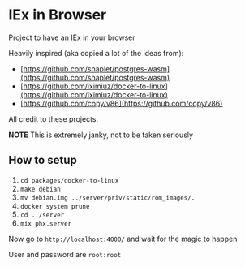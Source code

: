 # IEx in Browser

Project to have an IEx in your browser

Heavily inspired (aka copied a lot of the ideas from):
- [https://github.com/snaplet/postgres-wasm](https://github.com/snaplet/postgres-wasm)
- [https://github.com/iximiuz/docker-to-linux](https://github.com/iximiuz/docker-to-linux)
- [https://github.com/copy/v86](https://github.com/copy/v86)

All credit to these projects.

**NOTE** This is extremely janky, not to be taken seriously

## How to setup
1. `cd packages/docker-to-linux`
2. `make debian`
3. `mv debian.img ../server/priv/static/rom_images/.`
4. `docker system prune`
5. `cd ../server`
6. `mix phx.server`

Now go to `http://localhost:4000/` and wait for the magic to happen

User and password are `root:root`
